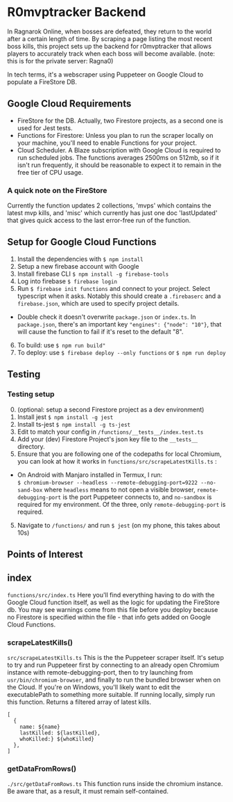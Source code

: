 # R0mvptracker Backend
In Ragnarok Online, when bosses are defeated, they return to the world after a certain length of time. By scraping a page listing the most recent boss kills, this project sets up the backend for r0mvptracker that allows players to accurately track when each boss will become available. (note: this is for the private server: Ragna0)

In tech terms, it's a webscraper using Puppeteer on Google Cloud to populate a FireStore DB.

## Google Cloud Requirements

* FireStore for the DB. Actually, two Firestore projects, as a second one is used for Jest tests.
* Functions for Firestore: Unless you plan to run the scraper locally on your machine, you'll need to enable Functions for your project.
* Cloud Scheduler. A Blaze subscription with Google Cloud is required to run scheduled jobs. The functions averages 2500ms on 512mb, so if it isn't run frequently, it should be reasonable to expect it to remain in the free tier of CPU usage. 

### A quick note on the FireStore
Currently the function updates 2 collections, 'mvps' which contains the latest mvp kills, and 'misc' which currently has just one doc 'lastUpdated' that gives quick access to the last error-free run of the function.

## Setup for Google Cloud Functions
1. Install the dependencies with `$ npm install`
2. Setup a new firebase account with Google
3. Install firebase CLI `$ npm install -g firebase-tools`
4. Log into firebase `$ firebase login`
5. Run `$ firebase init functions` and connect to your project. Select typescript when it asks. Notably this should create a `.firebaserc` and a `firebase.json`, which are used to specify project details.
  * Double check it doesn't overwrite `package.json` or `index.ts`. In `package.json`, there's an important key `"engines": {"node": "10"}`, that will cause the  function to fail if it's reset to the default "8".
6. To build: use `$ npm run build"`
7. To deploy: use `$ firebase deploy --only functions` or `$ npm run deploy`

## Testing
### Testing setup
0. (optional: setup a second Firestore project as a dev environment)
1. Install jest `$ npm install -g jest`
2. Install ts-jest `$ npm install -g ts-jest`
3. Edit to match your config in `/functions/__tests__/index.test.ts`
4. Add your (dev) Firestore Project's json key file to the `__tests__` directory.
5. Ensure that you are following one of the codepaths for local Chromium, you can look at how it works in
`functions/src/scrapeLatestKills.ts` : 
  * On Android with Manjaro installed in Termux, I run:  
  `$ chromium-browser --headless --remote-debugging-port=9222 --no-sand-box`
  where `headless` means to not open a visible browser, `remote-debugging-port` is the port Puppeteer connects to, and `no-sandbox` is required for my environment. Of the three, only `remote-debugging-port` is required.
5.  Navigate to `/functions/` and run `$ jest` (on my phone, this takes about 10s)

## Points of Interest

## index
`functions/src/index.ts`
Here you'll find everything having to do with the Google Cloud function itself, as well as the logic for updating the FireStore db. You may see warnings come from this file before you deploy because no Firestore is specified within the file - that info gets added on Google Cloud Functions.

### scrapeLatestKills()
`src/scrapeLatestKills.ts`
This is the the Puppeteer scraper itself. It's setup to try and run Puppeteer first by connecting to an already open Chromium instance with remote-debugging-port, then to try launching from `usr/bin/chromium-browser`, and finally to run the bundled browser when on the Cloud. If you're on Windows, you'll likely want to edit the executablePath to something more suitable. If running locally, simply run this function. Returns a filtered array of latest kills.
```
[
  {
    name: ${name}
    lastKilled: ${lastKilled},
    whoKilled:} ${whoKilled}
  },
]
```

### getDataFromRows()
`./src/getDataFromRows.ts`
This function runs inside the chromium instance. Be aware that, as a result, it must remain self-contained. 


